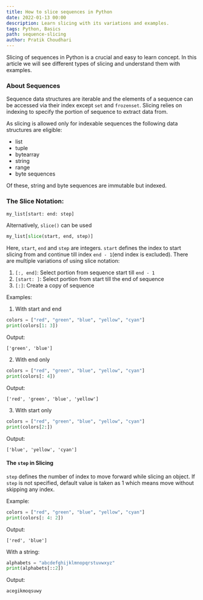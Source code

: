 ```yaml
---
title: How to slice sequences in Python
date: 2022-01-13 00:00
description: Learn slicing with its variations and examples.
tags: Python, Basics
path: sequence-slicing
author: Pratik Choudhari
---
```


Slicing of sequences in Python is a crucial and easy to learn concept. In this article we will see different types of slicing and understand them with examples.

### About Sequences

Sequence data structures are iterable and the elements of a sequence can be accessed via their index except `set` and `frozenset`.
Slicing relies on indexing to specify the portion of sequence to extract data from.

As slicing is allowed only for indexable sequences the following data structures are eligible:
- list
- tuple
- bytearray
- string
- range
- byte sequences

Of these, string and byte sequences are immutable but indexed.

### The Slice Notation:

```python
my_list[start: end: step]
```
Alternatively, `slice()` can be used 
```python
my_list[slice(start, end, step)]
```

Here, `start`, `end` and `step` are integers. `start` defines the index to start slicing from and continue till index `end - 1`(end index is excluded). 
There are multiple variations of using slice notation:
1. `[:, end]`: Select portion from sequence start till `end - 1`
2. `[start: ]`: Select portion from start till the end of sequence
3. `[:]`: Create a copy of sequence

Examples:

1. With start and end
```python
colors = ["red", "green", "blue", "yellow", "cyan"]
print(colors[1: 3])
```

Output:
```console
['green', 'blue']
```

2. With end only
```python
colors = ["red", "green", "blue", "yellow", "cyan"]
print(colors[: 4])
```

Output:
```console
['red', 'green', 'blue', 'yellow']
```

3. With start only
```python
colors = ["red", "green", "blue", "yellow", "cyan"]
print(colors[2:])
```

Output:
```console
['blue', 'yellow', 'cyan']
```


#### The `step` in Slicing
`step` defines the number of index to move forward while slicing an object. If `step` is not specified, default value is taken as 1 which means move without skipping any index.

Example:
```python
colors = ["red", "green", "blue", "yellow", "cyan"]
print(colors[: 4: 2])
```

Output:
```console
['red', 'blue']
```

With a string:
```python
alphabets = "abcdefghijklmnopqrstuvwxyz"
print(alphabets[::2])
```

Output:
```console
acegikmoqsuwy
```


